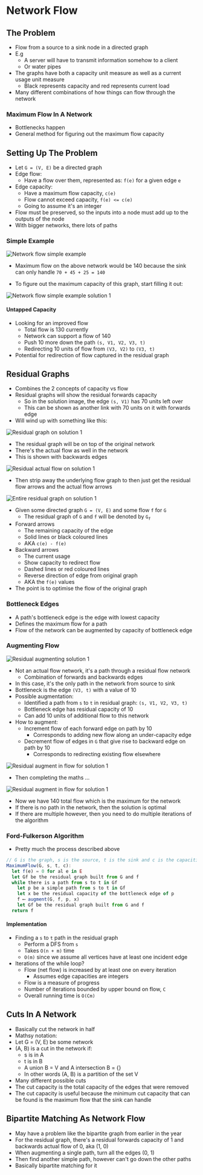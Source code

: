 # Network Flow

## The Problem

- Flow from a source to a sink node in a directed graph
- E.g
  - A server will have to transmit information somehow to a client
  - Or water pipes
- The graphs have both a capacity unit measure as well as a current usage unit measure
  - Black represents capacity and red represents current load
- Many different combinations of how things can flow through the network

### Maximum Flow In A Network

- Bottlenecks happen
- General method for figuring out the maximum flow capacity

## Setting Up The Problem

- Let `G = (V, E)` be a directed graph
- Edge flow:
  - Have a flow over them, represented as: `f(e)` for a given edge `e`
- Edge capacity:
  - Have a maximum flow capacity, `c(e)`
  - Flow cannot exceed capacity, `f(e) <= c(e)`
  - Going to assume it's an integer
- Flow must be preserved, so the inputs into a node must add up to the outputs of the node
- With bigger networks, there lots of paths

### Simple Example

![Network flow simple example](./net_flow_imgs/simple_example.png)

- Maximum flow on the above network would be 140 because the sink can only handle `70 + 45 + 25 = 140`

- To figure out the maximum capacity of this graph, start filling it out:

![Network flow simple example solution 1](./net_flow_imgs/simple_example_sol1.png)

#### Untapped Capacity

- Looking for an improved flow
  - Total flow is 130 currently
  - Network can support a flow of 140
  - Push 10 more down the path `(s, V1, V2, V3, t)`
  - Redirecting 10 units of flow from `(V3, V2)` to `(V3, t)`
- Potential for redirection of flow captured in the residual graph

## Residual Graphs

- Combines the 2 concepts of capacity vs flow
- Residual graphs will show the residual forwards capacity
  - So in the solution image, the edge `(s, V1)` has 70 units left over
  - This can be shown as another link with 70 units on it with forwards edge
- Will wind up with something like this:

![Residual graph on solution 1](./net_flow_imgs/simple_example_residual_leftover.png)

- The residual graph will be on top of the original network
- There's the actual flow as well in the network
- This is shown with backwards edges

![Residual actual flow on solution 1](./net_flow_imgs/simple_example_residual_actual.png)

- Then strip away the underlying flow graph to then just get the residual flow arrows and the actual flow arrows

![Entire residual graph on solution 1](./net_flow_imgs/simple_example_residual_graph.png)

- Given some directed graph `G = (V, E)` and some flow `f` for `G`
  - The residual graph of `G` and `f` will be denoted by `G`<sub>`f`</sub>
- Forward arrows
  - The remaining capacity of the edge
  - Solid lines or black coloured lines
  - AKA `c(e) - f(e)`
- Backward arrows
  - The current usage
  - Show capacity to redirect flow
  - Dashed lines or red coloured lines
  - Reverse direction of edge from original graph
  - AKA the `f(e)` values
- The point is to optimise the flow of the original graph

### Bottleneck Edges

- A path's bottleneck edge is the edge with lowest capacity
- Defines the maximum flow for a path
- Flow of the network can be augmented by capacity of bottleneck edge

### Augmenting Flow

![Residual augmenting solution 1](./net_flow_imgs/simple_example_residual_augment.png)

- Not an actual flow network, it's a path through a residual flow network
  - Combination of forwards and backwards edges
- In this case, it's the only path in the network from source to sink
- Bottleneck is the edge `(V3, t)` with a value of 10
- Possible augmentation:
  - Identified a path from `s` to `t` in residual graph: `(s, V1, V2, V3, t)`
  - Bottleneck edge has residual capacity of 10
  - Can add 10 units of additional flow to this network
- How to augment:
  - Increment flow of each forward edge on path by 10
    - Corresponds to adding new flow along an under-capacity edge
  - Decrement flow of edges in `G` that give rise to backward edge on path by 10
    - Corresponds to redirecting existing flow elsewhere

![Residual augment in flow for solution 1](./net_flow_imgs/simple_example_residual_augment_in_flow.png)

- Then completing the maths ...

![Residual augment in flow for solution 1](./net_flow_imgs/simple_example_residual_augment_in_flow_maths.png)

- Now we have 140 total flow which is the maximum for the network
- If there is no path in the network, then the solution is optimal
- If there are multiple however, then you need to do multiple iterations of the algorithm

### Ford-Fulkerson Algorithm

- Pretty much the process described above

```javascript
// G is the graph, s is the source, t is the sink and c is the capacities of all edges
MaximumFlow(G, s, t, c):
  let f(e) = 0 for al e in E
  let Gf be the residual graph built from G and f
  while there is a path from s to t in Gf
    let p be a simple path from s to t in Gf
    let x be the residual capacity of the bottleneck edge of p
    f ⟵ augment(G, f, p, x)
    let Gf be the residual graph built from G and f
  return f
```

#### Implementation

- Finding a `s` to `t` path in the residual graph
  - Perform a DFS from `s`
  - Takes `O(n + m)` time
  - `O(m)` since we assume all vertices have at least one incident edge
- Iterations of the while loop?
  - Flow (net flow) is increased by at least one on every iteration
    - Assumes edge capacities are integers
  - Flow is a measure of progress
  - Number of iterations bounded by upper bound on flow, `C`
  - Overall running time is `O(Cm)`

## Cuts In A Network

- Basically cut the network in half
- Mathsy notation:
- Let G = (V, E) be some network
- (A, B) is a cut in the network if:
  - s is in A
  - t is in B
  - A union B = V and A intersection B = {}
  - In other words (A, B) is a partition of the set V
- Many different possible cuts
- The cut capacity is the total capacity of the edges that were removed
- The cut capacity is useful because the minimum cut capacity that can be found is the maximum flow that the sink can handle

## Bipartite Matching As Network Flow

- May have a problem like the bipartite graph from earlier in the year
- For the residual graph, there's a residual forwards capacity of 1 and backwards actual flow of 0, aka (1, 0)
- When augmenting a single path, turn all the edges (0, 1)
- Then find another simple path, however can't go down the other paths
- Basically bipartite matching for it
